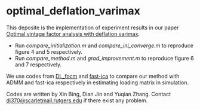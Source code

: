 # optimal_deflation_varimax

This deposite is the implementation of experiment results in our paper [Optimal vintage factor analysis with deflation varimax]( [https://arxiv.org/abs/2310.10545]).

+ Run *compare_initialization.m* and *compare_ini_converge.m* to reproduce figure 4 and 5 respectively.
+ Run *compare_method.m* and *grad_improvement.m* to reproduce figure 6 and 7 respectively.

We use codes from [DL_focm](https://github.com/sunju/dl_focm) and [fast-ica](http://research.ics.aalto.fi/ica/fastica/) to compare our method with ADMM and fast-ica respectively in estimating loading matrix in simulation.

Codes are written by Xin Bing, Dian Jin and Yuqian Zhang. Contact dj370@scarletmail.rutgers.edu if there exist any problem.
